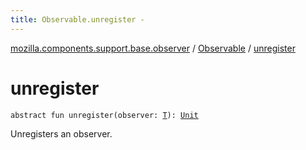 ```yaml
---
title: Observable.unregister - 
---
```


[mozilla.components.support.base.observer](../index.html) / [Observable](index.html) / [unregister](./unregister.html)

# unregister

`abstract fun unregister(observer: `[`T`](index.html#T)`): `[`Unit`](https://kotlinlang.org/api/latest/jvm/stdlib/kotlin/-unit/index.html)

Unregisters an observer.

